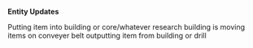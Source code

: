 **Entity Updates**


Putting item into building or core/whatever research building is
moving items on conveyer belt
outputting item from building or drill